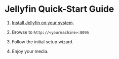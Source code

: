# Jellyfin Quick-Start Guide

1. [Install Jellyfin on your system](/administrator-docs/installing).

1. Browse to `http://<yourmachine>:8096`

1. Follow the initial setup wizard.

1. Enjoy your media.

